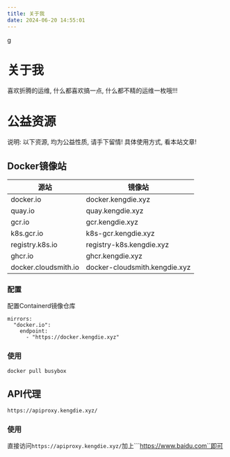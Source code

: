 ```yaml
---
title: 关于我
date: 2024-06-20 14:55:01
---
```




g

# 关于我

喜欢折腾的运维, 什么都喜欢搞一点, 什么都不精的运维一枚哦!!!

# 公益资源

说明: 以下资源, 均为公益性质, 请手下留情! 具体使用方式, 看本站文章!

## Docker镜像站

| 源站                 | 镜像站                        |
| -------------------- | ----------------------------- |
| docker.io            | docker.kengdie.xyz            |
| quay.io              | quay.kengdie.xyz              |
| gcr.io               | gcr.kengdie.xyz               |
| k8s.gcr.io           | k8s-gcr.kengdie.xyz           |
| registry.k8s.io      | registry-k8s.kengdie.xyz      |
| ghcr.io              | ghcr.kengdie.xyz              |
| docker.cloudsmith.io | docker-cloudsmith.kengdie.xyz |

### 配置

配置Containerd镜像仓库

```shell
mirrors:
  "docker.io":
    endpoint:
      - "https://docker.kengdie.xyz"
```

### 使用

```shell
docker pull busybox
```

## API代理

```shell
https://apiproxy.kengdie.xyz/
```

### 使用

直接访问```https://apiproxy.kengdie.xyz/```加上```https://www.baidu.com``即可



